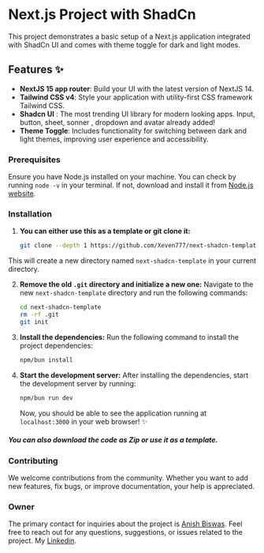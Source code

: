 # Next.js Project with ShadCn

This project demonstrates a basic setup of a Next.js application integrated with ShadCn UI and comes with theme toggle for dark and light modes.

## Features ✨

- **NextJS 15 app router**: Build your UI with the latest version of NextJS 14.
- **Tailwind CSS v4**: Style your application with utility-first CSS framework Tailwind CSS.
- **Shadcn UI** : The most trending UI library for modern looking apps. Input, button, sheet, sonner , dropdown and avatar already added!
- **Theme Toggle**: Includes functionality for switching between dark and light themes, improving user experience and accessibility.


### Prerequisites

Ensure you have Node.js installed on your machine. You can check by running `node -v` in your terminal. If not, download and install it from [Node.js website](https://nodejs.org).

### Installation

1. **You can either use this as a template or git clone it:**

   ```sh
   git clone --depth 1 https://github.com/Xeven777/next-shadcn-template.git

   ```

This will create a new directory named `next-shadcn-template` in your current directory.

2. **Remove the old `.git` directory and initialize a new one:**
   Navigate to the new `next-shadcn-template` directory and run the following commands:

   ```sh
   cd next-shadcn-template
   rm -rf .git
   git init
   ```

3. **Install the dependencies:**
   Run the following command to install the project dependencies:

   ```sh
   npm/bun install
   ```

4. **Start the development server:**
   After installing the dependencies, start the development server by running:

   ```sh
   npm/bun run dev
   ```

   Now, you should be able to see the application running at `localhost:3000` in your web browser! ✨

##### You can also download the code as Zip or use it as a template.

### Contributing

We welcome contributions from the community. Whether you want to add new features, fix bugs, or improve documentation, your help is appreciated.

### Owner

The primary contact for inquiries about the project is [Anish Biswas](https://github.com/Xeven777). Feel free to reach out for any questions, suggestions, or issues related to the project. My [Linkedin](https://www.linkedin.com/in/anishbiswas777/).
